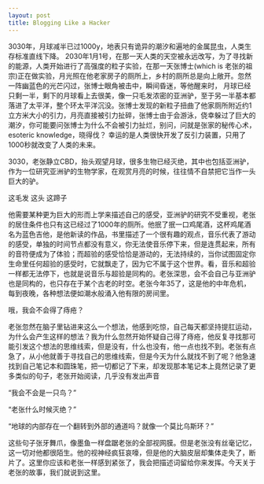 ```yaml
---
layout: post
title: Blogging Like a Hacker
---
```

3030年，月球减半已过1000y，地表只有诡异的潮汐和遍地的金属昆虫，人类生存标准直线下降。
2030年1月1号，在那一天人类的天空被永远改写，为了寻找新的能源，人类开始进行了高强度的粒子实验，在那一天张博士(which is 老张的祖宗)正在做实验，月光照在他老家房子的厕所上，乡村的厕所总是向上敞开。忽然一阵幽蓝色的光芒闪过，张博士眼角被击中，瞬间昏迷，等他醒来时，
月球已经只剩一半，剩下的月球看上去很美，像一只毛发浓密的亚洲驴，至于另一半基本都落进了太平洋，整个环太平洋沉没。张博士发现的新粒子扭曲了他家厕所附近约1立方米大小的引力，月亮直接被引力扯碎，张博士由于会游泳，侥幸躲过了巨大的潮汐，你可能要问张博士为什么不会被引力扯烂，别问，问就是张家的秘传心术，esoteric knowledge，晓得伐？
幸运的是人类很快开发了反引力装置，只用了1000秒就改变了人类的未来。

3030，老张静立CBD，抬头观望月球，很多生物已经灭绝，其中也包括亚洲驴，作为一位研究亚洲驴的生物学家，在观赏月亮的时候，往往情不自禁把它当作一头巨大的驴。

这毛发 这头 这蹄子

他需要某种更为巨大的形而上学来描述自己的感受，亚洲驴的研究不受重视，老张的居住条件也只有这已经过了1000年的厕所。他抿了抿一口鸡尾酒，这杯鸡尾酒名为蓝色吉他，是他新读的作品，书里描述了一个很有趣的观点，音乐代表了游动的感受，单独的时间节点都没有意义，你无法使音乐停下来，但是连贯起来，所有的音符便成为了体验；而超验的感受恰恰是游动的，无法持续的，当你试图固定你生命里任何超验的感受时，它就飘走了，因为它不属于这个世界。看，音乐和超验一样都无法停下，也就是说音乐与超验是同构的。老张深思，会不会自己与亚洲驴也是同构的，也只存在于某个古老的时空。老张今年35了，这是他的中年危机，每到夜晚，各种想法便如潮水般涌入他有限的房间里。

哦，我会不会得了痔疮？

老张忽然在脑子里钻进来这么一个想法，他感到吃惊，自己每天都坚持提肛运动，为什么会产生这样的想法？我为什么忽然开始怀疑自己得了痔疮，他反复寻找那可能引发这个想法的思维线索，但是没有，什么也没有，他一点也找不到。老张有点急了，从小他就善于寻找自己的思维线索，但是今天为什么就找不到了呢？他急速找到自己笔记本和圆珠笔，把一切都记了下来，却发现那本笔记本上竟然记录了更多类似的句子，老张开始阅读，几乎没有发出声音

“我会不会是一只鸟？”

“老张什么时候灭绝？”

“地球的内部存在一个翻转到外部的通道吗？就像一个莫比乌斯环？”

这些句子张牙舞爪，像墨鱼一样盘踞老张的全部视网膜。但是老张没有丝毫记忆，这一切对他都很陌生。他的视神经疯狂哀嚎，但是他的大脑皮层却集体走失了，断片了。这里你应该和老张一样感到紧张了，我会把描述词留给你来发挥。今天关于老张的故事，我们就说到这里。
